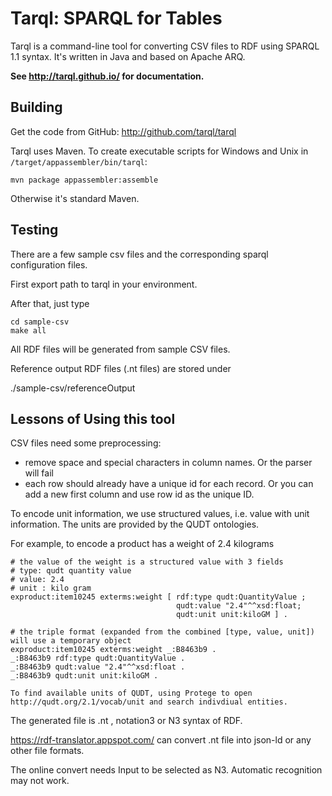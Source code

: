 # Tarql: SPARQL for Tables

Tarql is a command-line tool for converting CSV files to RDF using SPARQL 1.1 syntax. It's written in Java and based on Apache ARQ.

**See http://tarql.github.io/ for documentation.**

## Building

Get the code from GitHub: http://github.com/tarql/tarql

Tarql uses Maven. To create executable scripts for Windows and Unix in `/target/appassembler/bin/tarql`:

    mvn package appassembler:assemble

Otherwise it's standard Maven.

## Testing

There are a few sample csv files and the corresponding sparql configuration files.

First export path to tarql in your environment.

After that, just type 
```
cd sample-csv
make all
```

All RDF files will be generated from sample CSV files.

Reference output RDF files (.nt files) are stored under

./sample-csv/referenceOutput


## Lessons of Using this tool

CSV files need some preprocessing:
* remove space and special characters in column names. Or the parser will fail
* each row should already have a unique id for each record. Or you can add a new first column and use row id as the unique ID.


To encode unit information, we use structured values, i.e. value with unit information.
The units are provided by the QUDT ontologies. 

For example, to encode a product has a weight of 2.4 kilograms

```
# the value of the weight is a structured value with 3 fields
# type: qudt quantity value
# value: 2.4
# unit : kilo gram
exproduct:item10245 exterms:weight [ rdf:type qudt:QuantityValue ; 
                                     qudt:value "2.4"^^xsd:float;
                                     qudt:unit unit:kiloGM ] .

# the triple format (expanded from the combined [type, value, unit]) will use a temporary object
exproduct:item10245 exterms:weight _:B8463b9 .
_:B8463b9 rdf:type qudt:QuantityValue .
_:B8463b9 qudt:value "2.4"^^xsd:float .
_:B8463b9 qudt:unit unit:kiloGM .

To find available units of QUDT, using Protege to open http://qudt.org/2.1/vocab/unit and search indivdiual entities.

```



The generated file is .nt , notation3 or N3 syntax of RDF. 

https://rdf-translator.appspot.com/ can convert .nt file into json-ld or any other file formats.

The online convert needs Input to be selected as N3. Automatic recognition may not work.

 
